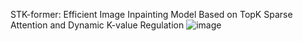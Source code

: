 STK-former: Efficient Image Inpainting Model Based on TopK Sparse Attention and Dynamic K-value Regulation
![image](https://github.com/user-attachments/assets/d1b58254-c877-4aed-814a-548e12b96fd0)

